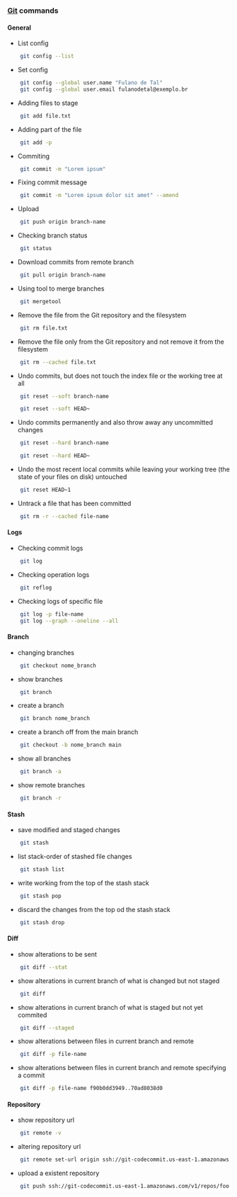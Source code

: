 ### [Git](https://git-scm.com/) commands

#### General
- List config
````bash
    git config --list
````
- Set config
````bash
    git config --global user.name "Fulano de Tal"
    git config --global user.email fulanodetal@exemplo.br
````
- Adding files to stage
````bash
    git add file.txt
````
- Adding part of the file
````bash
    git add -p
````
- Commiting
````bash
    git commit -m "Lorem ipsum"
````
- Fixing commit message
````bash
    git commit -m "Lorem ipsum dolor sit amet" --amend
````
- Upload
````bash
    git push origin branch-name
````
- Checking branch status
````bash
    git status
````
- Download commits from remote branch
````bash
    git pull origin branch-name
````
- Using tool to merge branches
````bash
    git mergetool
````
- Remove the file from the Git repository and the filesystem
````bash
    git rm file.txt
````
- Remove the file only from the Git repository and not remove it from the filesystem
````bash
    git rm --cached file.txt
````
- Undo commits, but does not touch the index file or the working tree at all
````bash
    git reset --soft branch-name
````
````bash
    git reset --soft HEAD~
````
- Undo commits permanently and also throw away any uncommitted changes
````bash
    git reset --hard branch-name
````
````bash
    git reset --hard HEAD~
````
- Undo the most recent local commits while leaving your working tree (the state of your files on disk) untouched
````bash
    git reset HEAD~1
````
- Untrack a file that has been committed
````bash
    git rm -r --cached file-name
````

#### Logs
- Checking commit logs
````bash
    git log
````
- Checking operation logs
````bash
    git reflog
````
- Checking logs of specific file
````bash
    git log -p file-name
    git log --graph --oneline --all
````

#### Branch
- changing branches
````bash
    git checkout nome_branch
````
- show branches
````bash
    git branch
````
- create a branch
````bash
    git branch nome_branch
````
- create a branch off from the main branch
````bash
    git checkout -b nome_branch main
````
- show all branches
````bash
    git branch -a
````
- show remote branches
````bash
    git branch -r
````

#### Stash
- save modified and staged changes
````bash
    git stash
````
- list stack-order of stashed file changes
````bash
    git stash list
````
- write working from the top of the stash stack
````bash
    git stash pop
````
- discard the changes from the top od the stash stack
````bash
    git stash drop
````

#### Diff
- show alterations to be sent
````bash
    git diff --stat
````
- show alterations in current branch of what is changed but not staged
````bash
    git diff
````
- show alterations in current branch of what is staged but not yet commited
````bash
    git diff --staged
````
- show alterations between files in current branch and remote
````bash
    git diff -p file-name
````
- show alterations between files in current branch and remote specifying a commit
````bash
    git diff -p file-name f90b0dd3949..70ad8038d0
````

#### Repository
- show repository url
````bash
    git remote -v
````
- altering repository url
````bash
    git remote set-url origin ssh://git-codecommit.us-east-1.amazonaws.com/v1/repos/foo
````
- upload a existent repository
````bash
    git push ssh://git-codecommit.us-east-1.amazonaws.com/v1/repos/foo --all
````
